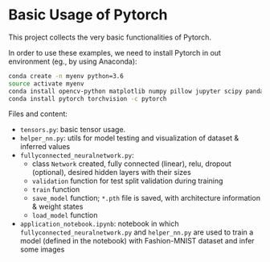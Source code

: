 # Basic Usage of Pytorch

This project collects the very basic functionalities of Pytorch.

In order to use these examples, we need to install Pytorch in out environment (eg., by using Anaconda):

``` bash
conda create -n myenv python=3.6
source activate myenv
conda install opencv-python matplotlib numpy pillow jupyter scipy pandas
conda install pytorch torchvision -c pytorch
````

Files and content:
- `tensors.py`: basic tensor usage.
- `helper_nn.py`: utils for model testing and visualization of dataset & inferred values
- `fullyconnected_neuralnetwork.py`: 
    - class `Network` created, fully connected (linear), relu, dropout (optional), desired hidden layers with their sizes
    - `validation` function for test split validation during training
    - `train` function
    - `save_model` function; `*.pth` file is saved, with architecture information & weight states
    - `load_model` function
- `application_notebook.ipynb`: notebook in which `fullyconnected_neuralnetwork.py` and `helper_nn.py` are used to train a model (defined in the notebook) with Fashion-MNIST dataset and infer some images